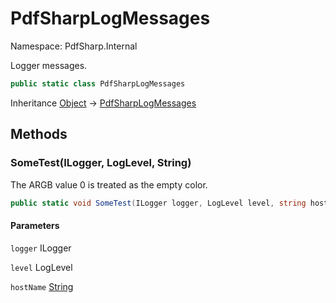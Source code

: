 # PdfSharpLogMessages

Namespace: PdfSharp.Internal

Logger messages.

```csharp
public static class PdfSharpLogMessages
```

Inheritance [Object](https://docs.microsoft.com/en-us/dotnet/api/system.object) → [PdfSharpLogMessages](./pdfsharp.internal.pdfsharplogmessages)

## Methods

### **SomeTest(ILogger, LogLevel, String)**

The ARGB value 0 is treated as the empty color.

```csharp
public static void SomeTest(ILogger logger, LogLevel level, string hostName)
```

#### Parameters

`logger` ILogger<br>

`level` LogLevel<br>

`hostName` [String](https://docs.microsoft.com/en-us/dotnet/api/system.string)<br>
